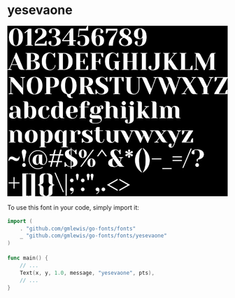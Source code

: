 # yesevaone

![yesevaone](yesevaone.png)

To use this font in your code, simply import it:

```go
import (
	. "github.com/gmlewis/go-fonts/fonts"
	_ "github.com/gmlewis/go-fonts/fonts/yesevaone"
)

func main() {
	// ...
	Text(x, y, 1.0, message, "yesevaone", pts),
	// ...
}
```
